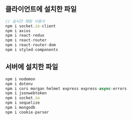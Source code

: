 ## **클라이언트에 설치한 파일**

```jsx
// 실시간 채팅 사용시
npm i socket.io-client
npm i axios
npm i react-redux
npm i react-router
npm i react-router-dom
npm i styled-components
```

## **서버에 설치한 파일**

```jsx
npm i nodemon
npm i dotenv
npm i cors morgan helmet express express-async-errors
npm i jsonwebtoken
npm i socket.io
npm i sequelize
npm i mongodb
npm i cookie-parser
```

